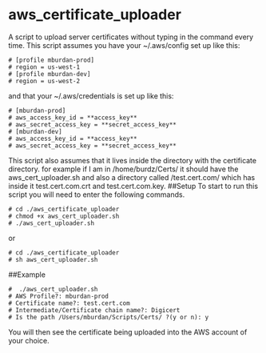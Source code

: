 # aws_certificate_uploader
A script to upload server certificates without typing in the command every time. This script assumes you have your ~/.aws/config set up like this: 

	# [profile mburdan-prod]
	# region = us-west-1
	# [profile mburdan-dev]
	# region = us-west-2

and that your ~/.aws/credentials is set up like this: 

	# [mburdan-prod]
	# aws_access_key_id = **access_key**
	# aws_secret_access_key = **secret_access_key**
	# [mburdan-dev]
	# aws_access_key_id = **access_key**
	# aws_secret_access_key = **secret_access_key**

This script also assumes that it lives inside the directory with the certificate directory. for example if I am in /home/burdz/Certs/ it should have the aws_cert_uploader.sh and also a directory called /test.cert.com/ which has inside it test.cert.com.crt and test.cert.com.key.
##Setup 
To start to run this script you will need to enter the following commands.

	# cd ./aws_certificate_uploader
	# chmod +x aws_cert_uploader.sh
	# ./aws_cert_uploader.sh
or

	# cd ./aws_certificate_uploader
	# sh aws_cert_uploader.sh

##Example

	#  ./aws_cert_uploader.sh 
	# AWS Profile?: mburdan-prod
	# Certificate name?: test.cert.com
	# Intermediate/Certificate chain name?: Digicert
	# Is the path /Users/mburdan/Scripts/Certs/ ?(y or n): y

You will then see the certificate being uploaded into the AWS account of your choice.
